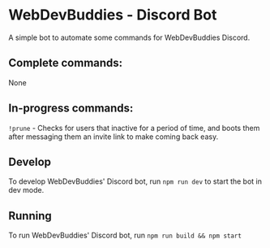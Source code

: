 # WebDevBuddies - Discord Bot
A simple bot to automate some commands for WebDevBuddies Discord.

## Complete commands:
None

## In-progress commands:
`!prune` - Checks for users that inactive for a period of time, and boots them after messaging them an invite link to make coming back easy.

## Develop
To develop WebDevBuddies' Discord bot, run `npm run dev` to start the bot in dev mode.

## Running
To run WebDevBuddies' Discord bot, run `npm run build && npm start`
